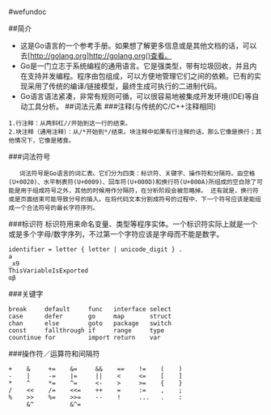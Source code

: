 #wefundoc

##简介
- 这是Go语言的一个参考手册。如果想了解更多信息或是其他文档的话，可以去[http://golang.org]http://golang.org()查看。
- Go是一门立志于系统编程的通用语言。它是强类型，带有垃圾回收，并且内在支持并发编程。程序由包组成，可以方便地管理它们之间的依赖。已有的实现采用了传统的编译/链接模型，最终生成可执行的二进制代码。
- Go语言语法紧凑，非常有规则可循，可以很容易地被集成开发环境(IDE)等自动工具分析。
##词法元素
###注释(与传统的C/C++注释相同)
```
1.行注释：从两斜杠//开始到这一行的结束。
2.块注释（通用注释）：从/*开始到*/结束。块注释中如果有行注释的话，那么它像是换行；其他情况下，它像是猪食。
```

###词法符号
```
   词法符号是Go语言的词汇表。它们分为四类：标识符、关键字、操作符和分隔符。由空格(U+0020)、水平制表符(U+0009)、回车符(U+000D)和换行符(U+000A)所组成的空白除了可能是用于组成符号之外，其他的时候用作分隔符，在分析阶段会被忽略掉。 还有就是，换行符或是页面结束可能导致分号的插入。在将代码文本分割成符号的过程中，下一个符号应该是能组成一个合法符号的最长字符序列。
```

###标识符
标识符用来命名变量、类型等程序实体。一个标识符实际上就是一个或是多个字母/数字序列，不过第一个字符应该是字母而不能是数字。
```
identifier = letter { letter | unicode_digit } .
a
_x9
ThisVariableIsExported
αβ
```

###关键字
```
break     default     func   interface select
case      defer       go     map       struct
chan      else        goto   package   switch
const     fallthrough if     range     type
countinue for         import return    var
```

###操作符／运算符和间隔符
```
+    &     +=    &=     &&    ==    !=    (    )
-    |     -=    |=     ||    <     <=    [    ]
*    ^     *=    ^=     <-    >     >=    {    }
/    <<    /=    <<=    ++    =     :=    ,    ;
%    >>    %=    >>=    --    !     ...   .    :
     &^          &^=
```

